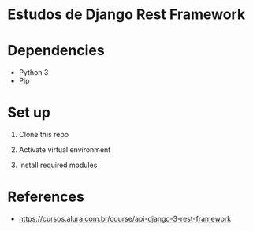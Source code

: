  # Estudos de Django Rest Framework

# Dependencies

- Python 3
- Pip

# Set up
 1) Clone this repo
 
 2) Activate virtual environment
 
 3) Install required modules



# References 

- https://cursos.alura.com.br/course/api-django-3-rest-framework